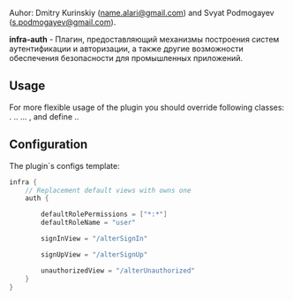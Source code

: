 Auhor: Dmitry Kurinskiy (name.alari@gmail.com) and Svyat Podmogayev (s.podmogayev@gmail.com).

**infra-auth** - Плагин, предоставляющий механизмы построения систем аутентификации и авторизации, 
а также другие возможности обеспечения безопасности для промышленных приложений.

Usage
--------------

For more flexible usage of the plugin you should override following classes:
.
..
...
, and define ..


Configuration
--------------

The plugin`s configs template:

```groovy
infra {
    // Replacement default views with owns one
    auth {

        defaultRolePermissions = ["*:*"]
        defaultRoleName = "user"

        signInView = "/alterSignIn"

        signUpView = "/alterSignUp"

        unauthorizedView = "/alterUnauthorized"
    }
}
```
